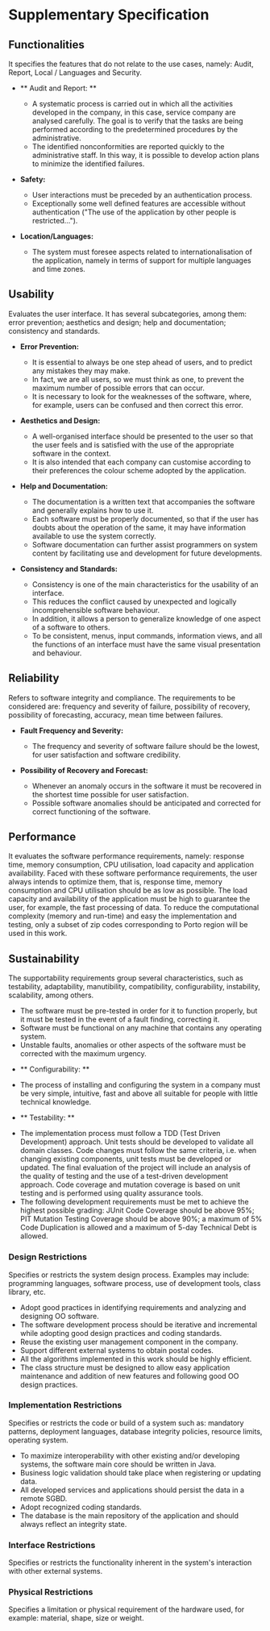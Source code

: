 # Supplementary Specification

## Functionalities

It specifies the features that do not relate to the use cases, namely: Audit, Report, Local / Languages ​​and Security.

- ** Audit and Report: **
    * A systematic process is carried out in which all the activities developed in the company, in this case, service company are analysed carefully. The goal is to verify that the tasks are being performed according to the predetermined procedures by the administrative.
    * The identified nonconformities are reported quickly to the administrative staff. In this way, it is possible to develop action plans to minimize the identified failures.

-  **Safety:**
    * User interactions must be preceded by an authentication process.
    * Exceptionally some well defined features are accessible without authentication ("The use of the application by other people is restricted...").

-  **Location/Languages:**
    * The system must foresee aspects related to internationalisation of the application, namely in terms of support for multiple languages and time zones.


## Usability

Evaluates the user interface. It has several subcategories, among them: error prevention; aesthetics and design; help and documentation; consistency and standards.

- **Error Prevention:**
    * It is essential to always be one step ahead of users, and to predict any mistakes they may make.  
    * In fact, we are all users, so we must think as one, to prevent the maximum number of possible errors that can occur.
    * It is necessary to look for the weaknesses of the software, where, for example, users can be confused and then correct this error.

- **Aesthetics and Design:**
    * A well-organised interface should be presented to the user so that the user feels and is satisfied with the use of the appropriate software in the context.
    * It is also intended that each company can customise according to their preferences the colour scheme adopted by the application.

- **Help and Documentation:**
    * The documentation is a written text that accompanies the software and generally explains how to use it.
    * Each software must be properly documented, so that if the user has doubts about the operation of the same, it may have information available to use the system correctly.
    * Software documentation can further assist programmers on system content by facilitating use and development for future developments.

- **Consistency and Standards:**
    * Consistency is one of the main characteristics for the usability of an interface.
    * This reduces the conflict caused by unexpected and logically incomprehensible software behaviour.
    * In addition, it allows a person to generalize knowledge of one aspect of a software to others.
    * To be consistent, menus, input commands, information views, and all the functions of an interface must have the same visual presentation and behaviour.

## Reliability
Refers to software integrity and compliance. The requirements to be considered are: frequency and severity of failure, possibility of recovery, possibility of forecasting, accuracy, mean time between failures.

- **Fault Frequency and Severity:**
    * The frequency and severity of software failure should be the lowest, for user satisfaction and software credibility.

- **Possibility of Recovery and Forecast:**
    * Whenever an anomaly occurs in the software it must be recovered in the shortest time possible for user satisfaction.
    * Possible software anomalies should be anticipated and corrected for correct functioning of the software.

## Performance
It evaluates the software performance requirements, namely: response time, memory consumption, CPU utilisation, load capacity and application availability. Faced with these software performance requirements, the user always intends to optimize them, that is, response time, memory consumption and CPU utilisation should be as low as possible. The load capacity and availability of the application must be high to guarantee the user, for example, the fast processing of data. To reduce the computational complexity (memory and run-time) and easy the implementation and testing, only a subset of zip codes corresponding to Porto region will be used in this work.

## Sustainability
The supportability requirements group several characteristics, such as testability, adaptability, manutibility, compatibility, configurability, instability, scalability, among others.

* The software must be pre-tested in order for it to function properly, but it must be tested in the event of a fault finding, correcting it.
* Software must be functional on any machine that contains any operating system.
* Unstable faults, anomalies or other aspects of the software must be corrected with the maximum urgency.

- ** Configurability: **
* The process of installing and configuring the system in a company must be very simple, intuitive, fast and above all suitable for people with little technical knowledge.

- ** Testability: **
* The implementation process must follow a TDD (Test Driven Development) approach. Unit tests should be developed to validate all domain classes. Code changes must follow the same criteria, i.e. when changing existing components, unit tests must be developed or updated. The final evaluation of the project will include an analysis of the quality of testing and the use of a test-driven development approach. Code coverage and mutation coverage is based on unit testing and is performed using quality assurance tools.
* The following development requirements must be met to achieve the highest possible
grading: JUnit Code Coverage should be above 95%; PIT Mutation Testing Coverage should be above 90%; a maximum of 5% Code Duplication is allowed and a maximum of 5-day Technical Debt is allowed.

### Design Restrictions

Specifies or restricts the system design process. Examples may include: programming languages, software process, use of development tools, class library, etc.

- Adopt good practices in identifying requirements and analyzing and designing OO software.
- The software development process should be iterative and incremental while adopting good design practices and coding standards.
- Reuse the existing user management component in the company.
- Support different external systems to obtain postal codes.
- All the algorithms implemented in this work should be highly efficient.
- The class structure must be designed to allow easy application maintenance and addition of
new features and following good OO design practices.

### Implementation Restrictions

Specifies or restricts the code or build of a system such as: mandatory patterns, deployment languages, database integrity policies, resource limits, operating system.

- To maximize interoperability with other existing and/or developing systems, the software
main core should be written in Java.
- Business logic validation should take place when registering or updating data.
- All developed services and applications should persist the data in a remote SGBD.
- Adopt recognized coding standards.
- The database is the main repository of the application and should always reflect an integrity
state.

### Interface Restrictions

Specifies or restricts the functionality inherent in the system's interaction with other external systems.

### Physical Restrictions

Specifies a limitation or physical requirement of the hardware used, for example: material, shape, size or weight.